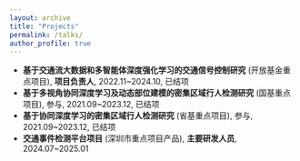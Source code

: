 ```yaml
---
layout: archive
title: "Projects"
permalink: /talks/
author_profile: true
---
```


- **基于交通流大数据和多智能体深度强化学习的交通信号控制研究** (开放基金重点项目), **项目负责人**, 2022.11~2024.10, 已结项
- **基于多视角协同深度学习及动态部位建模的密集区域行人检测研究** (国基重点项目), 参与, 2021.09~2023.12, 已结项
- **基于协同深度学习的密集区域行人检测研究** (省基重点项目), 参与, 2021.09~2023.12, 已结项
- **交通事件检测平台项目** (深圳市重点项目产品), **主要研发人员**, 2024.07~2025.01
